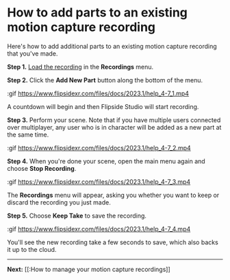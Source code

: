 # How to add parts to an existing motion capture recording

Here's how to add additional parts to an existing motion capture recording that you've made.

**Step 1.** [Load the recording](/docs/2023.2/studio/how-tos/how-to-watch-a-motion-capture-recording) in the **Recordings** menu.

**Step 2.** Click the **Add New Part** button along the bottom of the menu.

:gif https://www.flipsidexr.com/files/docs/2023.1/help_4-7_1.mp4

A countdown will begin and then Flipside Studio will start recording.

**Step 3.** Perform your scene. Note that if you have multiple users connected over multiplayer, any user who is in character will be added as a new part at the same time.

:gif https://www.flipsidexr.com/files/docs/2023.1/help_4-7_2.mp4

**Step 4.** When you're done your scene, open the main menu again and choose **Stop Recording**.

:gif https://www.flipsidexr.com/files/docs/2023.1/help_4-7_3.mp4

The **Recordings** menu will appear, asking you whether you want to keep or discard the recording you just made.

**Step 5.** Choose **Keep Take** to save the recording.

:gif https://www.flipsidexr.com/files/docs/2023.1/help_4-7_4.mp4

You'll see the new recording take a few seconds to save, which also backs it up to the cloud. 

---

**Next:** [[:How to manage your motion capture recordings]]
